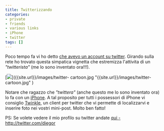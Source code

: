 ```yaml
---
title: Twitterizzando
categories:
- private
- friends
- various links
- iPhone
- twitter
tags: []
---
```

Poco tempo fa vi ho detto [che avevo un account su
twitter](http://www.diegor.it/2008/04/03/twitter-cosa-sto-facendo/
"http://www.diegor.it/2008/04/03/twitter-cosa-sto-facendo/" ). Girando sulla
rete ho trovato questa simpatica vignetta che estremizza l'attivita di un
_"twitterista"_ (me lo sono inventato ora!!!).

[![]({{site.url}}/images/twitter-cartoon.jpg)]({{site.url}}/images/twitter-
cartoon.jpg "{{site.url}}/images/twitter-cartoon.jpg" )

Notare che ragazzo che _"twittera"_ (anche questo me lo sono inventato ora) lo
fa con un [iPhone](http://www.apple.com/iphone/ "http://www.apple.com/iphone/"
). A tal proposito per tutti i possessori di iPhone vi consiglio
[Twinkle](http://blog.wired.com/gadgets/2008/04/twinkle-twinkle.html
"http://blog.wired.com/gadgets/2008/04/twinkle-twinkle.html" ), un client per
twitter che vi permette di localizzarvi e inserire foto nei vostri mini-post.
Molto ben fatto!

PS: Se volete vedere il mio profilo su twitter andate [qui -
http://twitter.com/diegor ](http://twitter.com/diegor
"http://twitter.com/diegor" )

